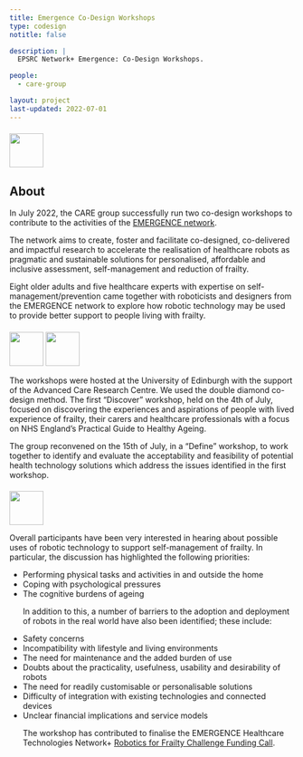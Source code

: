 ```yaml
---
title: Emergence Co-Design Workshops
type: codesign
notitle: false

description: |
  EPSRC Network+ Emergence: Co-Design Workshops.

people:
  - care-group

layout: project
last-updated: 2022-07-01
---
```


<img style="padding-top:5pt;" src="https://care.hw.ac.uk/img/logos/emergence.png" height="60pt">

## About

<p>
In July 2022, the CARE group successfully run two co-design workshops to contribute to the activities of the <a href="https://www.emergencerobotics.net/">EMERGENCE network</a>.
</p>

<p>
The network aims to create, foster and facilitate co-designed, co-delivered and impactful research to accelerate the realisation of healthcare robots as pragmatic and sustainable solutions for personalised, affordable and inclusive assessment, self-management and reduction of frailty.

Eight older adults and five healthcare experts with expertise on self-management/prevention came together with roboticists and designers from the EMERGENCE network to explore how robotic technology may be used to provide better support to people living with frailty.
</p>

<img style="padding-top:5pt;" src="https://care.hw.ac.uk/img/emergence_workshop_1.png" height="60pt">
<img style="padding-top:5pt;" src="https://care.hw.ac.uk/img/emergence_workshop_2.png" height="60pt">

<p>
The workshops were hosted at the University of Edinburgh with the support of the Advanced Care Research Centre.
We used the double diamond co-design method. The first “Discover” workshop, held on the 4th of July, focused on discovering the experiences and aspirations of people with lived experience of frailty, their carers and healthcare professionals with a focus on NHS England’s Practical Guide to Healthy Ageing.
</p>

<p>
The group reconvened on the 15th of July, in a “Define” workshop, to work together to identify and evaluate the acceptability and feasibility of potential health technology solutions which address the issues identified in the first workshop.
</p>

<img style="padding-top:5pt;" src="https://care.hw.ac.uk/img/emergence_workshop_sam_board.jpg" height="60pt">

<p>
Overall participants have been very interested in hearing about possible uses of robotic technology to support self-management of frailty. In particular, the discussion has highlighted the following priorities:
<ul>
    <li>Performing physical tasks and activities in and outside the home</li>
    <li>Coping with psychological pressures</li>
    <li>The cognitive burdens of ageing</li>
</lu>
</p>

<p>
In addition to this, a number of barriers to the adoption and deployment of robots in the real world have also been identified; these include:
    <li>Safety concerns</li>
    <li>Incompatibility with lifestyle and living environments</li>
    <li>The need for maintenance and the added burden of use</li>
    <li>Doubts about the practicality, usefulness, usability and desirability of robots</li>
    <li>The need for readily customisable or personalisable solutions</li>
    <li>Difficulty of integration with existing technologies and connected devices</li>
    <li>Unclear financial implications and service models</li>
</lu>
</p>

<p>
The workshop has contributed to finalise the EMERGENCE Healthcare Technologies Network+ <a href="https://www.emergencerobotics.net/activities/robotics-for-frailty-challenge-funding-call">Robotics for Frailty Challenge Funding Call</a>.
</p>
